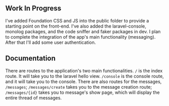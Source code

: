 ## Work In Progress

I've added Foundation CSS and JS into the public folder to provide a starting point on the front-end. I've also added the laravel-console, monolog packages, and the code sniffer and faker packages in dev. I plan to complete the integration of the app's main functionality (messaging). After that I'll add some user authentication.

## Documentation

There are routes to the application's two main functionalities. `/` is the index route. It will take you to the laravel hello view. `/console` is the console route, and it will take you to the console. There are also routes for the messages, `/messages`; `/messages/create` takes you to the message creation route; `/messages/{id}` takes you to message's show page, which will display the entire thread of messages.

